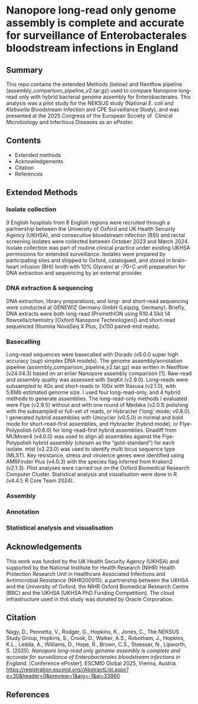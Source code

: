 # Nanopore long-read only genome assembly is complete and accurate for surveillance of Enterobacterales bloodstream infections in England

## Summary 

This repo contains the extended Methods (below) and Nextflow pipeline (assembly_comparison_pipeline_v2.tar.gz) used to compare Nanopore long-read only with hybrid bacterial genome assembly for Enterobacterales. This analysis was a pilot study for the NEKSUS study (National *E. coli* and *Klebsiella* Bloodstream Infection and CPE Surveillance Study), and was presented at the 2025 Congress of the European Society of  Clinical Microbiology and Infectious Diseases as an ePoster. 


## Contents
- Extended methods
- Acknowledgements
- Citation
- References
 
## Extended Methods

### Isolate collection

9 English hospitals from 8 English regions were recruited through a partnership between the University of Oxford and UK Health Secuirty Agency (UKHSA), and consecutive bloodstream infection (BSI) and rectal screening isolates were collected between October 2023 and March 2024. Isolate collection was part of routine clinical practice under existing UKHSA permissions for extended surveillance. Isolates were prepared by participating sites and shipped to Oxford, catalogued, and stored in brain-heart infusion (BHI) broth with 10% Glycerol at -70◦C unitl preparation for DNA extraction and sequencing by an external provider.

### DNA extraction & sequencing

DNA extraction, library preparations, and long- and short-read sequencing were conducted at GENEWIZ Germany GmbH (Leipzig, Germany). Briefly, DNA extracts were both long-read (PromethION using R10.4.1/kit 14 flowcells/chemistry [Oxford Nanopore Technologies]) and short-read sequenced (Illumina NovaSeq X Plus, 2x150 paired-end reads). 

### Basecalling 

Long-read sequences were basecalled with Dorado (v5.0.0 super high accuracy (sup) simplex DNA models). The genome assembly/annotation pipeline (assembly_comparison_pipeline_v2.tar.gz) was written in Nextflow (v24.04.3) based on an erlier Nanopore assembly comparison [1]. Raw-read and assembly quality was assessed with SeqKit (v2.9.0). Long-reads were subsampled to 40x and short-reads to 100x with Rasusa (v2.1.0), with 5.6Mb estimated genome size.  I used four long-read-only, and 4 hybrid methods to generate assemblies. The long-read-only methods I evaluated were Flye (v2.9.5) without and with one round of Medaka (v2.0.1) polishing with the subsampled or full-set of reads, or Hybracter (‘long’ mode; v0.8.0). I generated hybrid assemblies with Unicycler (v0.5.0) in normal and bold mode for short-read-first assemblies, and Hybracter (hybrid mode), or Flye-Polypolish (v0.6.0) for long-read-first hybrid assemblies. Dnadiff from MUMmer4 (v4.0.0) was used to align all assemblies against the Flye-Polypolish hybrid assembly (chosen as the “gold-standard”) for each isolate. mlst (v2.23.0) was used to identify multi locus sequence type (MLST). Key resistance, stress and virulence genes were identified using AMRFinder Plus (v4.0.3) with the species flag inferred from Kraken2 (v2.1.3). Pilot analyses were carried out on the Oxford Biomedical Research Computer Cluster. Statistical analysis and visualisation were done in R (v4.4.1; R Core Team 2024).

### Assembly

### Annotation 

### Statistical analysis and visualisation

## Acknowledgements

This work was funded by the UK Health Security Agency (UKHSA) and supported by the National Institute for Health Research (NIHR) Health Protection Research Unit in Healthcare Associated Infections and Antimicrobial Resistance (NIHR200915), a partnership between the UKHSA and the University of Oxford, the NIHR Oxford Biomedical Research Centre (BRC) and the UKHSA [UKHSA PhD Funding Competition]. The cloud infrastructure used in this study was donated by Oracle Corporation.


## Citation

Nagy, D., Pennetta, V., Rodger, G., Hopkins, K., Jones, C., The NEKSUS Study Group, Hopkins, S., Crook, D., Walker, A.S., Robotham, J., Hopkins, K.L., Ledda, A., Williams, D., Hope, R., Brown, C.S., Stoesser, N., Lipworth, S. (2025). *Nanopore long-read only genome assembly is complete and accurate for surveillance of Enterobacterales bloodstream infections in England.* [Conference ePoster]. ESCMID Global 2025, Vienna, Austria. https://registration.escmid.org//AbstractList.aspx?e=30&header=0&preview=1&aig=-1&ai=33860 

## References
